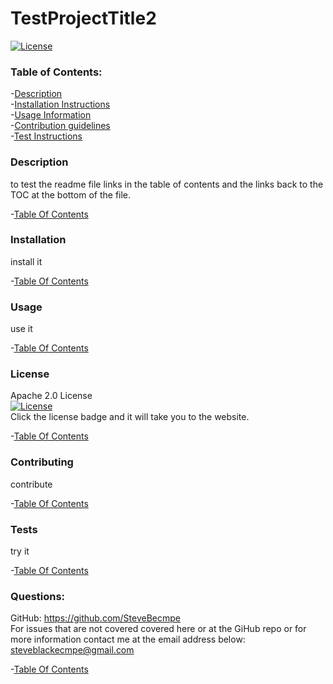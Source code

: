 # TestProjectTitle2
 
  [![License](https://img.shields.io/badge/License-Apache%202.0-blue.svg)](https://opensource.org/licenses/Apache-2.0)   

  ### Table of Contents:
  -[Description](#Description)      
  -[Installation Instructions](#Installation)    
  -[Usage Information](#Usage)    
  -[Contribution guidelines](#Contributing)    
  -[Test Instructions](#Tests)
  
  ### Description    
  to test the readme file links in the table of contents and the links back to the TOC at the bottom of the file.   
  
  -[Table Of Contents](###Table%20of%20Contents:)  
  
  ### Installation    
  install it   
  
  -[Table Of Contents](###Table%20of%20Contents:)  
  
  ### Usage    
  use it   

  -[Table Of Contents](###Table%20of%20Contents:)  
  
  ### License   
  Apache 2.0 License    
  [![License](https://img.shields.io/badge/License-Apache%202.0-blue.svg)](https://opensource.org/licenses/Apache-2.0)   
  Click the license badge and it will take you to the website.     

  -[Table Of Contents](###Table%20of%20Contents:)  
  
  ### Contributing 
  contribute   
  
  -[Table Of Contents](###Table%20of%20Contents:)  
  
  ### Tests       
  try it    

  -[Table Of Contents](###Table%20of%20Contents:)  
  
  ### Questions: 
  GitHub: https://github.com/SteveBecmpe     
  For issues that are not covered covered here or at the GiHub repo or for more information contact me at the email address below:   
  steveblackecmpe@gmail.com        
  
  -[Table Of Contents](###Table%20of%20Contents:)  
